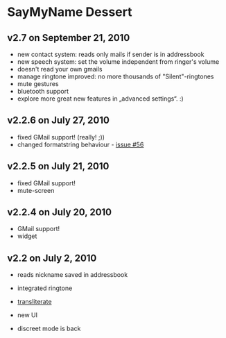 # SayMyName Dessert #
## v2.7 on September 21, 2010 ##
  * new contact system: reads only mails if sender is in addressbook
  * new speech system: set the volume independent from ringer's volume
  * doesn't read your own gmails
  * manage ringtone improved: no more thousands of "Silent"-ringtones
  * mute gestures
  * bluetooth support
  * explore more great new features in „advanced settings“. :)

## v2.2.6 on July 27, 2010 ##
  * fixed GMail support! (really! ;))
  * changed formatstring behaviour - [issue #56](http://code.google.com/p/roadtoadc/issues/detail?id=56)

## v2.2.5 on July 21, 2010 ##
  * fixed GMail support!
  * mute-screen

## v2.2.4 on July 20, 2010 ##
  * GMail support!
  * widget

## v2.2 on July 2, 2010 ##
  * reads nickname saved in addressbook

  * integrated ringtone

  * [transliterate](http://en.wikipedia.org/wiki/Transliteration)

  * new UI

  * discreet mode is back